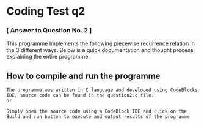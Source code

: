 # Coding Test q2 

### [ Answer to Question No. 2 ]
This programme Implements the following piecewise recurrence relation in the 3 different ways.
Below is a quick documentation and thought process explaining the entire programme.

## How to compile and run the programme
    The programme was written in C language and developed using CodeBlocks IDE, source code can be found in the question2.c file.
    or

    Simply open the source code using a CodeBlock IDE and click on the Build and run button to execute and output results of the programme

    